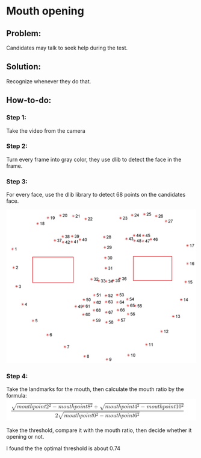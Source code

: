 # Mouth opening

## Problem: 
Candidates may talk to seek help during the test. 

## Solution: 
Recognize whenever they do that.

## How-to-do: 

### Step 1: 

Take the video from the camera

### Step 2: 

Turn every frame into gray color, they use dlib to detect the face in the frame. 

### Step 3: 

For every face, use the dlib library to detect 68 points on the candidates face.

![Facial_Landmarks](../68_facial_landmarks.png)

### Step 4: 

Take the landmarks for the mouth, then calculate the mouth ratio by the formula: 
![alt text](image.png)

Take the threshold, compare it with the mouth ratio, then decide whether it opening or not. 

I found the the optimal threshold is about 0.74